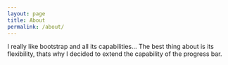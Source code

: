 ```yaml
---
layout: page
title: About
permalink: /about/
---
```


I really like bootstrap and all its capabilities... The best thing about is its flexibility, thats why I decided to extend the capability of the progress bar.
